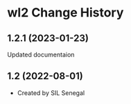 wl2 Change History
====================

1.2.1 (2023-01-23)
----------------
Updated documentaion

1.2 (2022-08-01)
----------------
* Created by SIL Senegal
